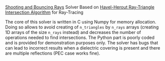 [Shooting and Bouncing Rays](https://en.wikipedia.org/wiki/Shooting_and_bouncing_rays) Solver Based on [Havel-Herout Ray-Triangle Intersection Algorithm](https://www.researchgate.net/publication/41910471_Yet_Faster_Ray-Triangle_Intersection_Using_SSE4) for Ray-Tracing

The core of this solver is written in C using Numpy for memory allocation. Doing so allows to avoid creating of `n_triangles` by `n_rays` arrays (creating 1D arrays of the size `n_rays` instead) and decreases the number of operations needed to find intersections. The Python part is poorly coded and is provided for demonstration purposes only. The solver has bugs that can lead to incorrect results when a dielectric covering is present and there are multiple reflections (PEC case works fine).   

